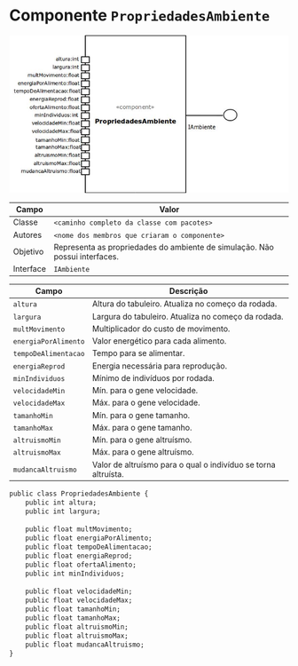 # Componente `PropriedadesAmbiente`

![Propriedades Ambiente](PropriedadesAmbiente.jpg)

Campo | Valor
----- | -----
Classe | `<caminho completo da classe com pacotes>`
Autores | `<nome dos membros que criaram o componente>`
Objetivo | Representa as propriedades do ambiente de simulação. Não possui interfaces.
Interface | `IAmbiente`

Campo | Descrição
----- | ---------
`altura` | Altura do tabuleiro. Atualiza no começo da rodada.
`largura` | Largura do tabuleiro. Atualiza no começo da rodada.
`multMovimento` | Multiplicador do custo de movimento.
`energiaPorAlimento` | Valor energético para cada alimento.
`tempoDeAlimentacao` | Tempo para se alimentar.
`energiaReprod` | Energia necessária para reprodução.
`minIndividuos` | Mínimo de indivíduos por rodada.
`velocidadeMin` | Mín. para o gene velocidade.
`velocidadeMax` | Máx. para o gene velocidade.
`tamanhoMin` | Mín. para o gene tamanho.
`tamanhoMax` | Máx. para o gene tamanho.
`altruismoMin` | Mín. para o gene altruísmo.
`altruismoMax` | Máx. para o gene altruísmo.
`mudancaAltruismo` | Valor de altruísmo para o qual o indivíduo se torna altruísta.

```
public class PropriedadesAmbiente {
    public int altura;
    public int largura;

    public float multMovimento;
    public float energiaPorAlimento;
    public float tempoDeAlimentacao;
    public float energiaReprod;
    public float ofertaAlimento;
    public int minIndividuos;

    public float velocidadeMin;
    public float velocidadeMax;
    public float tamanhoMin;
    public float tamanhoMax;
    public float altruismoMin;
    public float altruismoMax;
    public float mudancaAltruismo;
}
```
